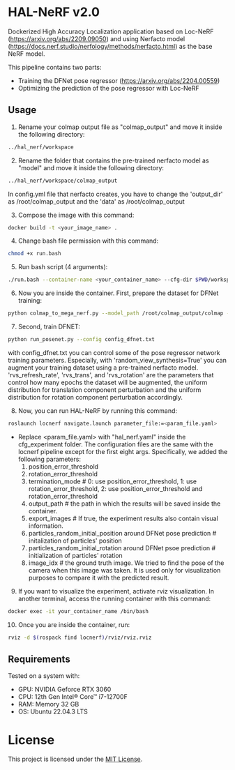# HAL-NeRF v2.0

Dockerized High Accuracy Localization application based on Loc-NeRF (https://arxiv.org/abs/2209.09050) and using Nerfacto model (https://docs.nerf.studio/nerfology/methods/nerfacto.html) as the base NeRF model. 

This pipeline contains two parts:  
 * Training the DFNet pose regressor (https://arxiv.org/abs/2204.00559)
 * Optimizing the prediction of the pose regressor with Loc-NeRF 

## Usage 

1) Rename your colmap output file as "colmap_output" and move it inside the following directory:

```bash
../hal_nerf/workspace
```

2) Rename the folder that contains the pre-trained nerfacto model as "model" and move it inside the following directory:

```bash
../hal_nerf/workspace/colmap_output
```
In config.yml file that nerfacto creates, you have to change the 'output_dir' as /root/colmap_output and the 'data' as /root/colmap_output 

3) Compose the image with this command:

```bash
docker build -t <your_image_name> .
```

4) Change bash file permission with this command:

```bash
chmod +x run.bash
```
5) Run bash script (4 arguments):

```bash
./run.bash --container-name <your_container_name> --cfg-dir $PWD/workspace/cfg_experiment --image-name <your_image_name> --poses-dir $PWD/workspace/colmap_output
```

6) Now you are inside the container. First, prepare the dataset for DFNet training:

```bash
python colmap_to_mega_nerf.py --model_path /root/colmap_output/colmap --images_path /root/colmap_output/images --output_path /root/outputiw
```

7) Second, train DFNET: 

```bash
python run_posenet.py --config config_dfnet.txt
```

with config_dfnet.txt you can control some of the pose regressor network training parameters. Especially, with 'random_view_synthesis=True' you can augment your training dataset using a pre-trained nerfacto model. 'rvs_refresh_rate', 'rvs_trans', and 'rvs_rotation' are the parameters that control how many epochs the dataset will be augmented, the uniform distribution for translation component perturbation and the uniform distribution for rotation component perturbation accordingly.


8) Now, you can run HAL-NeRF by running this command:

```bash
roslaunch locnerf navigate.launch parameter_file:=<param_file.yaml>
```

- Replace <param_file.yaml> with "hal_nerf.yaml" inside the cfg_experiment folder. The configuration files are the same with the locnerf pipeline except for the first eight args. Specifically, we added the following parameters:   
  1) position_error_threshold
  2) rotation_error_threshold 
  3) termination_mode    #  0: use position_error_threshold, 1: use rotation_error_threshold, 2: use position_error_threshold and rotation_error_threshold
  4) output_path    # the path in which the results will be saved inside the container.
  5) export_images    # If true, the experiment results also contain visual information.
  6) particles_random_initial_position around DFNet pose prediction    # initalization of particles' position
  7) particles_random_initial_rotation around DFNet psoe prediction    # initialization of particles' rotation
  8) image_idx    # the ground truth image. We tried to find the pose of the camera when this image was taken. It is used only for visualization purposes to compare it with the predicted result.

9) If you want to visualize the experiment, activate rviz visualization. In another terminal, access the running container with this command:

```bash
docker exec -it your_container_name /bin/bash
```

10) Once you are inside the container, run:

```bash
rviz -d $(rospack find locnerf)/rviz/rviz.rviz 
```

## Requirements
Tested on a system with:
- GPU: NVIDIA Geforce RTX 3060
- CPU: 12th Gen Intel® Core™ i7-12700F
- RAM: Memory 32 GB
- OS:  Ubuntu 22.04.3 LTS

# License
This project is licensed under the [MIT License]().

